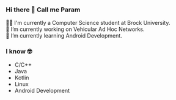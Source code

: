 ### Hi there 👋 Call me Param

👨‍🎓 I'm currently a Computer Science student at Brock University. <br>
🔭 I’m currently working on Vehicular Ad Hoc Networks. <br>
🌱 I’m currently learning Android Development. <br>

### I know 🤓 
- C/C++
- Java
- Kotlin
- Linux
- Android Development
